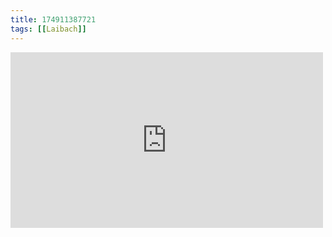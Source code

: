 ```yaml
---
title: 174911387721
tags: [[Laibach]]
---
```

<iframe allow="accelerometer; autoplay; clipboard-write; encrypted-media; gyroscope; picture-in-picture" allowfullscreen="" frameborder="0" height="281" id="youtube_iframe" src="https://www.youtube.com/embed/c6Mx2mxpaCY?feature=oembed&amp;enablejsapi=1&amp;origin=https://safe.txmblr.com&amp;wmode=opaque" width="500"></iframe>